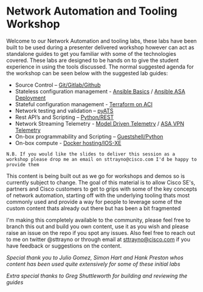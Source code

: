 # Network Automation and Tooling Workshop

Welcome to our Network Automation and tooling labs, these labs have been built to be used during a presenter delivered workshop however can act as standalone guides to get you familiar with some of the technologies covered. These labs are designed to be hands on to give the student experience in using the tools discussed. The normal suggested agenda for the workshop can be seen below with the suggested lab guides:

- Source Control – [Git/Gitlab/Github](https://github.com/GShuttleworth/Introduction-to-Source-Control)
- Stateless configuration management - [Ansible Basics](https://github.com/sttrayno/Ansible-Lab-Guide) / [Ansible ASA Deployment](https://github.com/sttrayno/ASAonAWS-Deployment-Guide)
- Stateful configuration management - [Terraform on ACI](https://github.com/sttrayno/Terraform-Lab-Guide)
- Network testing and validation – [pyATS](https://github.com/sttrayno/pyATS-Lab-Guide)
- Rest API’s and Scripting – [Python/REST](https://github.com/GShuttleworth/REST-API-Lab-Guide)
- Network Streaming Telemetry - [Model Driven Telemetry](https://github.com/sttrayno/Network-Telemetry-Lab-Guide) / [ASA VPN Telemetry](https://github.com/sttrayno/ASA-Telemetry-Guide)
- On-box programmability and Scripting – [Guestshell/Python](https://github.com/sttrayno/Guestshell-Lab-Guide)
- On-box compute - [Docker hosting/IOS-XE](https://github.com/sttrayno/9300-Docker-Lab-Guide)


`N.B. If you would like the slides to deliver this session as a workshop please drop me an email on sttrayno@cisco.com I'd be happy to provide them`

This content is being built out as we go for workshops and demos so is currently subject to change. The goal of this material is to allow Cisco SE's, partners and Cisco customers to get to grips with some of the key concepts of network automation, starting off with the underlying tooling thats most commonly used and provide a way for people to leverage some of the custom content thats already out there but has been a bit fragmented

I'm making this completely available to the community, please feel free to branch this out and build you own content, use it as you wish and please raise an issue on the repo if you spot any issues. Also feel free to reach out to me on twitter @sttrayno or through email at sttrayno@cisco.com if you have feedback or suggestions on the content.

*Special thank you to Julio Gomez, Simon Hart and Hank Preston whos content has been used quite extensively for some of these initial labs*

*Extra special thanks to Greg Shuttleworth for building and reviewing the guides*

